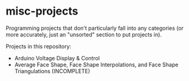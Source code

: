 # misc-projects
 Programming projects that don't particularly fall into any categories (or more accurately, just an "unsorted" section to put projects in).

Projects in this repository:
- Arduino Voltage Display & Control
- Average Face Shape, Face Shape Interpolations, and Face Shape Triangulations (INCOMPLETE)
